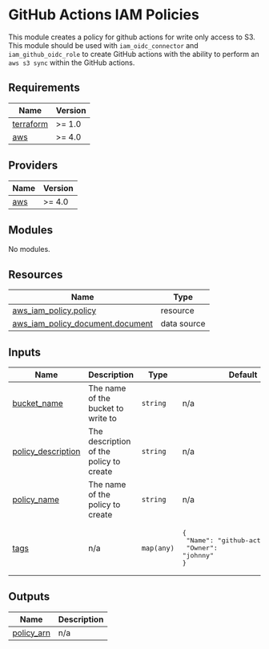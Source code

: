 # GitHub Actions IAM Policies

This module creates a policy for github actions for write only access to S3. This module should be used with `iam_oidc_connector` and `iam_github_oidc_role` to create GitHub actions with the ability to perform an `aws s3 sync` within the GitHub actions. 

<!-- BEGIN_TF_DOCS -->
## Requirements

| Name | Version |
|------|---------|
| <a name="requirement_terraform"></a> [terraform](#requirement\_terraform) | >= 1.0 |
| <a name="requirement_aws"></a> [aws](#requirement\_aws) | >= 4.0 |

## Providers

| Name | Version |
|------|---------|
| <a name="provider_aws"></a> [aws](#provider\_aws) | >= 4.0 |

## Modules

No modules.

## Resources

| Name | Type |
|------|------|
| [aws_iam_policy.policy](https://registry.terraform.io/providers/hashicorp/aws/latest/docs/resources/iam_policy) | resource |
| [aws_iam_policy_document.document](https://registry.terraform.io/providers/hashicorp/aws/latest/docs/data-sources/iam_policy_document) | data source |

## Inputs

| Name | Description | Type | Default | Required |
|------|-------------|------|---------|:--------:|
| <a name="input_bucket_name"></a> [bucket\_name](#input\_bucket\_name) | The name of the bucket to write to | `string` | n/a | yes |
| <a name="input_policy_description"></a> [policy\_description](#input\_policy\_description) | The description of the policy to create | `string` | n/a | yes |
| <a name="input_policy_name"></a> [policy\_name](#input\_policy\_name) | The name of the policy to create | `string` | n/a | yes |
| <a name="input_tags"></a> [tags](#input\_tags) | n/a | `map(any)` | <pre>{<br>  "Name": "github-actions-role",<br>  "Owner": "johnny"<br>}</pre> | no |

## Outputs

| Name | Description |
|------|-------------|
| <a name="output_policy_arn"></a> [policy\_arn](#output\_policy\_arn) | n/a |
<!-- END_TF_DOCS -->